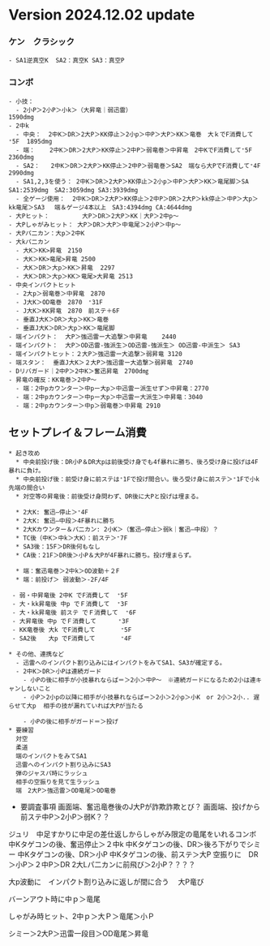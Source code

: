# Version 2024.12.02 update
### ケン　クラシック
    - SA1逆真空K  SA2：真空K SA3：真空P
### コンボ
    - 小技：  
      - 2小P＞2小P＞小k＞（大昇竜｜弱迅雷）                                  1590dmg  
    - 2中k
      - 中央：  2中K＞DR＞2大P＞KK停止＞2小p＞中P＞大P＞KK＞竜巻　大ｋでF消費して⁺5F  1895dmg
      - 端：    2中K＞DR＞2大P＞KK停止＞2中P＞弱竜巻＞中昇竜　2中KでF消費して⁺5F      2360dmg
      - SA2：   2中K＞DR＞2大P＞KK停止＞2中P＞弱竜巻＞SA2　端なら大PでF消費して⁺4F    2990dmg
      - SA1,2,3を使う： 2中K＞DR＞2大P＞KK停止＞2小p＞中P＞大P＞KK＞竜尾脚＞SA        SA1:2539dmg　SA2:3059dmg SA3:3939dmg
      - 全ゲージ使用：  2中K＞DR＞2大P＞KK停止＞2中P＞DR＞2大P＞kk停止＞中P＞大p＞kk竜尾＞SA3　 端＆ゲージ4本以上　SA3:4394dmg CA:4644dmg
    - 大Pヒット：         大P＞DR＞2大P＞KK｜大P＞2中p～
    - 大Pしゃがみヒット： 大P＞DR＞大P＞中竜尾＞2小P＞中p～
    - 大Pパ二カン：大p＞2中K
    - 大kパ二カン
      - 大K＞KK>昇竜　2150
      - 大K＞KK>竜尾>昇竜 2500
      - 大K＞DR＞大p＞KK＞昇竜  2297
      - 大K＞DR＞大p＞KK＞竜尾>大昇竜 2513
    - 中央インパクトヒット
      - 2大p＞弱竜巻＞中昇竜　2870
      - J大K＞OD竜巻　2870　⁺31F
      - J大K＞KK昇竜　2870　前ステ＋6F
      - 垂直J大K＞DR＞大p＞KK＞竜巻 
      - 垂直J大K＞DR＞大p＞KK＞竜尾脚 
    - 端インパクト：  大P＞強迅雷ー大追撃＞中昇竜    2440 
    - 端インパクト：  大P＞OD迅雷-強派生＞OD迅雷-強派生＞ OD迅雷-中派生＞ SA3
    - 端インパクトヒット：２大P＞強迅雷ー大追撃＞弱昇竜 3120
    - 端スタン：  垂直J大K＞２大P＞強迅雷ー大追撃＞弱昇竜　2740
    - Dリバガード｜2中P＞2中K＞奮迅昇竜　2700d㎎
    - 昇竜の確反：KK竜巻＞2中P～ 
      - 端：2中pカウンター＞中pー大p＞中迅雷ー派生せず＞中昇竜：2770
      - 端：2中pカウンター＞中pー大p＞中迅雷ー大派生＞中昇竜：3040
      - 端：2中pカウンター＞中p＞弱竜巻＞中昇竜 2910
## セットプレイ＆フレーム消費
    * 起き攻め
      * 中央前投げ後：DR小P＆DR大pは前後受け身でも4f暴れに勝ち、後ろ受け身に投げは4F暴れに負け。
      * 中央前投げ後：前受け身に前ステは⁺1Fで投げ間合い。後ろ受け身に前ステ＞⁺1Fで小k先端の間合い
      * 対空等の昇竜後：前後受け身問わず、DR後に大Pと投げは埋まる。
      
      * 2大K: 奮迅―停止＞⁺4F
      * 2大K: 奮迅―中段＞4F暴れに勝ち
      * 2大Kカウンター＆パ二カン: 2小K＞（奮迅―停止＞弱k｜奮迅―中段）？
      * TC後（中K＞中k＞大K）：前ステ＞⁺7F
      * SA3後：15F＞DR後何もなし
      * CA後：21F＞DR後＞小P＆大Pが4F暴れに勝ち。投げ埋まらず。
      
      * 端：奮迅竜巻＞2中k＞OD波動＋２F
      * 端：前投げ＞ 弱波動＞‐2F/4F

     - 弱・中昇竜後 2中K でF消費して  ⁺5F
     - 大・kk昇竜後 中p でＦ消費して  ⁺3F
     - 大・kk昇竜後 前ステ でＦ消費して  ⁺6F
     - 大昇竜後 中p でＦ消費して      ⁺3F
     - KK竜巻後 大k でF消費して       ⁺5F
     - SA2後　　大p でF消費して       ⁺4F
     
    * その他、連携など
      - 迅雷へのインパクト割り込みにはインパクトをみてSA1、SA3が確定する。  
      - 2中K＞DR＞小Pは連続ガード
        - 小Pの後に相手が小技暴れならば＝＞2小＞中P～　※連続ガードになるため2小は連キャンしないこと
        - 小P＞2小pの以降に相手が小技暴れならば＝＞2小＞2小p＞小K　or 2小＞2小.. 遅らせて大p  相手の技が漏れていれば大Pが当たる

        - 小Pの後に相手がガード＝＞投げ
    * 要練習
      対空
      柔道
      端のインパクトをみてSA1
      迅雷へのインパクト割り込みにSA3
      弾のジャスパ時にラッシュ
      相手の空振りを見て生ラッシュ
      端　2大P＞強迅雷＞OD竜尾＞OD竜巻

* 要調査事項
  画面端、奮迅竜巻後のJ大Pが詐欺詐欺とび？
  画面端、投げから前ステ中P＞2小P＞弱K？？

ジュリ　中足すかりに中足の差仕返しからしゃがみ限定の竜尾をいれるコンボ
中Kタゲコンの後、奮迅停止＞２中k
中Kタゲコンの後、DR＞後ろ下がりでシミー
中Kタゲコンの後、DR＞小P
中Kタゲコンの後、前ステ＞大P
空振りに　DR　＞小P＞２中P＞DR
2大Lパ二カンに前飛び＞2小P？？？？

大p波動に　インパクト割り込みに返しが間に合う　
大P竜び

バーンアウト時に中ｐ＞竜尾

しゃがみ時ヒット、2中ｐ＞大Ｐ＞竜尾＞小Ｐ


シミー＞2大P＞迅雷一段目＞OD竜尾＞昇竜
